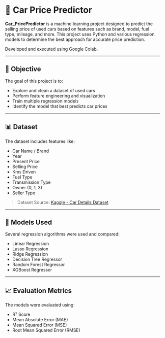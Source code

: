 # 🚗 Car Price Predictor

**Car_PricePredictor** is a machine learning project designed to predict the selling price of used cars based on features such as brand, model, fuel type, mileage, and more. This project uses Python and various regression models to determine the best approach for accurate price prediction.

Developed and executed using Google Colab.

---
## 🎯 Objective

The goal of this project is to:
- Explore and clean a dataset of used cars
- Perform feature engineering and visualization
- Train multiple regression models
- Identify the model that best predicts car prices

---
## 📊 Dataset

The dataset includes features like:
- Car Name / Brand
- Year
- Present Price
- Selling Price
- Kms Driven
- Fuel Type
- Transmission Type
- Owner (0, 1, 3)
- Seller Type

> Dataset Source: [Kaggle - Car Details Dataset](https://www.kaggle.com/datasets/sachinmittal23/used-cars-price-prediction)

---
## 🧠 Models Used

Several regression algorithms were used and compared:
- Linear Regression
- Lasso Regression
- Ridge Regression
- Decision Tree Regressor
- Random Forest Regressor
- XGBoost Regressor

---
## 📈 Evaluation Metrics

The models were evaluated using:
- R² Score
- Mean Absolute Error (MAE)
- Mean Squared Error (MSE)
- Root Mean Squared Error (RMSE)
